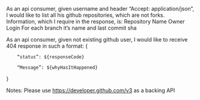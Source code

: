 As an api consumer, given username and header “Accept: application/json”, I would like to list all his github repositories, which are not forks. Information, which I require in the response, is:
Repository Name
Owner Login
For each branch it’s name and last commit sha

As an api consumer, given not existing github user, I would like to receive 404 response in such a format:
{

        “status”: ${responseCode}

        “Message”: ${whyHasItHappened}

}

Notes:
Please use https://developer.github.com/v3 as a backing API
